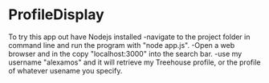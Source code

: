 # ProfileDisplay
To try this app out have Nodejs installed 
-navigate to the project folder in command line and run the program with "node app.js".
-Open a web browser and in the copy "localhost:3000" into the search bar.
-use my username "alexamos" and it will retrieve my Treehouse profile, or the profile of whatever usename you specify.


